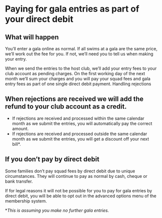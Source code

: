 # Paying for gala entries as part of your direct debit

## What will happen

You’ll enter a gala online as normal. If all swims at a gala are the same price, we’ll work out the fee for you. If not, we’ll need you to tell us when making your entry.

When we send the entries to the host club, we’ll add your entry fees to your club account as pending charges. On the first working day of the next month we’ll sum your charges and you will pay your squad fees and gala entry fees as part of one single direct debit payment.
Handling rejections

## When rejections are received we will add the refund to your club account as a credit.

* If rejections are received and processed within the same calendar month as we submit the entries, you will automatically pay the correct amount.
* If rejections are received and processed outside the same calendar month as we submit the entries, you will get a discount off your next bill*.

## If you don’t pay by direct debit

Some families don’t pay squad fees by direct debit due to unique circumstances. They will continue to pay as normal by cash, cheque or bank transfer.

If for legal reasons it will not be possible for you to pay for gala entries by direct debit, you will be able to opt out in the advanced options menu of the membership system.

\**This is assuming you make no further gala entries.*